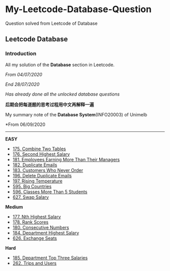 # My-Leetcode-Database-Question
Question solved from Leetcode of Database
## Leetcode Database
### Introduction
All my solution of the **Database** section in Leetcode.

*From 04/07/2020*

*End 28/07/2020*

*Has already done all the unlocked database questions*

**后期会把每道题的思考过程用中文再解释一遍**

My summary note of the **Database System**(INFO20003) of Unimelb

*From 06/09/2020

---
**EASY**
- [175. Combine Two Tables](https://github.com/HarryQin99/My-Leetcode-Database-Question/blob/master/Problem%20Solved/175.%20Combine%20Two%20Tables.md)
- [176. Second Highest Salary](https://github.com/HarryQin99/My-Leetcode-Database-Question/blob/master/Problem%20Solved/176.%20Second%20Highest%20Salary.md)
- [181. Employees Earning More Than Their Managers](https://github.com/HarryQin99/My-Leetcode-Database-Question/blob/master/Problem%20Solved/181.%20Employees%20Earning%20More%20Than%20Their%20Managers.md)
- [182. Duplicate Emails](https://github.com/HarryQin99/My-Leetcode-Database-Question/blob/master/Problem%20Solved/182.%20Duplicate%20Emails.md)
- [183. Customers Who Never Order](https://github.com/HarryQin99/My-Leetcode-Database-Question/blob/master/Problem%20Solved/183.%20Customers%20Who%20Never%20Order.md)
- [196. Delete Duplicate Emails](https://github.com/HarryQin99/My-Leetcode-Database-Question/blob/master/Problem%20Solved/196.%20Delete%20Duplicate%20Emails.md)
- [197. Rising Temperature](https://github.com/HarryQin99/My-Leetcode-Database-Question/blob/master/Problem%20Solved/197.%20Rising%20Temperature.md)
- [595. Big Countries](https://github.com/HarryQin99/My-Leetcode-Database-Question/blob/master/Problem%20Solved/595.%20Big%20Countries.md)
- [596. Classes More Than 5 Students](https://github.com/HarryQin99/My-Leetcode-Database-Question/blob/master/Problem%20Solved/596.%20Classes%20More%20Than%205%20Students.md)
- [627. Swap Salary](https://github.com/HarryQin99/My-Leetcode-Database-Question/blob/master/Problem%20Solved/627.%20Swap%20Salary.md)

**Medium**
- [177. Nth Highest Salary](https://github.com/HarryQin99/My-Leetcode-Database-Question/blob/master/Problem%20Solved/177.%20Nth%20Highest%20Salary.md)
- [178. Rank Scores](https://github.com/HarryQin99/My-Leetcode-Database-Question/blob/master/Problem%20Solved/178.%20Rank%20Scores.md)
- [180. Consecutive Numbers](https://github.com/HarryQin99/My-Leetcode-Database-Question/blob/master/Problem%20Solved/180.%20Consecutive%20Numbers.md)
- [184. Department Highest Salary](https://github.com/HarryQin99/My-Leetcode-Database-Question/blob/master/Problem%20Solved/184.%20Department%20Highest%20Salary.md)
- [626. Exchange Seats](https://github.com/HarryQin99/My-Leetcode-Database-Question/blob/master/Problem%20Solved/626.%20Exchange%20Seats.md#626-exchange-seats)

**Hard**
- [185. Department Top Three Salaries](https://github.com/HarryQin99/My-Leetcode-Database-Question/blob/master/Problem%20Solved/185.%20Department%20Top%20Three%20Salaries.md)
- [262. Trips and Users](https://github.com/HarryQin99/My-Leetcode-Database-Question/blob/master/Problem%20Solved/262.%20Trips%20and%20Users.md)
